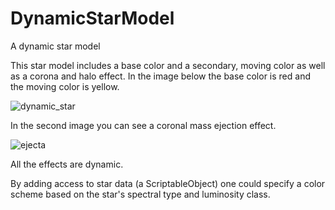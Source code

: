# DynamicStarModel
 A dynamic star model

This star model includes a base color and a secondary, moving color as well as a corona and halo effect.  In the image below the base color is red and the moving color is yellow.

![dynamic_star](https://user-images.githubusercontent.com/74695555/102679978-957c6700-4171-11eb-9fa9-62b0254975c7.png)

In the second image you can see a coronal mass ejection effect.

![ejecta](https://user-images.githubusercontent.com/74695555/102679980-97462a80-4171-11eb-8511-3dd9ff9b1fd4.png)

All the effects are dynamic.

By adding access to star data (a ScriptableObject) one could specify a color scheme based on the star's spectral type and luminosity class.
